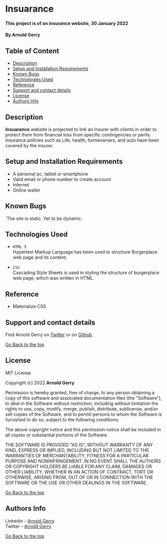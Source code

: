 # Insuarance

#### This project is of an insurance website, 30 January 2022
#### By **Arnold Gerry**

## Table of Content
+ [Description](#Description)
+ [Setup and Installation Requirements](#Setup-and-Installation-Requirements)
+ [Known Bugs](#Known-Bugs)
+ [Technologies Used](#Technologies-Used)
+ [Reference](#Reference)
+ [Support and contact details](#Support-and-contact-details)
+ [License](#License)
+ [Authors Info](#Authors-Info)


## Description
**Insuarance** website is projected to link an Insurer with clients in order to protect them from financial loss from specific contingencies or perils.    
Insurance policies such as Life, health, homeowners, and auto have been covered by the insurer.

## Setup and Installation Requirements
* A personal pc, tablet or smartphone
* Valid email or phone number to create account
* Internet
* Online wallet

## Known Bugs
`The site is static. Yet to be dynamic.

## Technologies Used
- `HTML 5`   
   Hypertext Markup Language has been used to structure Burgerplace web page and its content.   


- `CSS`       
   Cascading Style Sheets is used in styling the structure of burgerplace web page, which was written in HTML.
   
## Reference
* Materialize CSS

## Support and contact details
Find Arnold Gerry on [Twitter](https://twitter.com/arnoldgerry1) or on [Github](https://github.com/arnaudgerry/ )

[Go Back to the top](#insuarance)

## License  

MIT License

Copyright (c) 2022 **Arnold Gerry**

Permission is hereby granted, free of charge, to any person obtaining a copy
of this software and associated documentation files (the "Software"), to deal
in the Software without restriction, including without limitation the rights
to use, copy, modify, merge, publish, distribute, sublicense, and/or sell
copies of the Software, and to permit persons to whom the Software is
furnished to do so, subject to the following conditions:

The above copyright notice and this permission notice shall be included in all
copies or substantial portions of the Software.

THE SOFTWARE IS PROVIDED "AS IS", WITHOUT WARRANTY OF ANY KIND, EXPRESS OR
IMPLIED, INCLUDING BUT NOT LIMITED TO THE WARRANTIES OF MERCHANTABILITY,
FITNESS FOR A PARTICULAR PURPOSE AND NONINFRINGEMENT. IN NO EVENT SHALL THE
AUTHORS OR COPYRIGHT HOLDERS BE LIABLE FOR ANY CLAIM, DAMAGES OR OTHER
LIABILITY, WHETHER IN AN ACTION OF CONTRACT, TORT OR OTHERWISE, ARISING FROM,
OUT OF OR IN CONNECTION WITH THE SOFTWARE OR THE USE OR OTHER DEALINGS IN THE
SOFTWARE.

[Go Back to the top](#insuarance)

## Authors Info

Linkedin - [Arnold Gerry](https://ke.linkedin.com/in/arnoldgerry)    
Twitter - [Arnold Gerry](https://twitter.com/arnoldgerry1)

[Go Back to the top](#insuarance)


